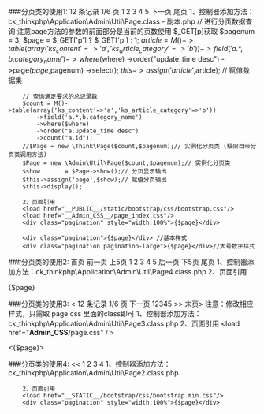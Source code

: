 ###分页类的使用1: 	     12 条记录 1/6 页 1 2 3 4 5 下一页 尾页
		1、控制器添加方法：ck_thinkphp\Application\Admin\Util\Page.class - 副本.php
		// 进行分页数据查询 注意page方法的参数的前面部分是当前的页数使用 $_GET[p]获取
		$pagenum = 3;
		$page = $_GET['p'] ? $_GET['p'] : 1;
		$article = M()->table(array('ks_content'=>'a','ks_article_category'=>'b'))
			->field('a.*,b.category_name')
			->where($where)
			->order("update_time desc")
			->page($page,$pagenum)
			->select();
		$this->assign('article',$article);	// 赋值数据集
		
		// 查询满足要求的总记录数
		$count = M()->table(array('ks_content'=>'a','ks_article_category'=>'b'))
			->field('a.*,b.category_name')
			->where($where)
			->order("a.update_time desc")
			->count("a.id");
		//$Page = new \Think\Page($count,$pagenum);// 实例化分页类 (框架自带分页类调用方法)
		$Page = new \Admin\Util\Page($count,$pagenum);// 实例化分页类
		$show       = $Page->show();// 分页显示输出
		$this->assign('page',$show);// 赋值分页输出
        $this->display();

		2、页面引用
		<load href="__PUBLIC__/static/bootstrap/css/bootstrap.css"/>
		<load href="__Admin_CSS__/page_index.css"/>
		<div class="pagination" style="width:100%">{$page}</div>

		<div class="pagination">{$page}</div> //基本样式
		<div class="pagination pagination-large">{$page}</div>//大号数字样式

###分页类的使用2:		首页 前一页 上5页 1 2 3 4 5 后一页 下5页 尾页
		1、控制器添加方法：ck_thinkphp\Application\Admin\Util\Page4.class.php
		2、页面引用
		<load href="__PUBLIC__/static/bootstrap/css/bootstrap.css"/>
		<div class="row" id="page">{$page}</div>

###分页类的使用3: 	< 12 条记录 1/6 页 下一页  12345 >> 末页>
		注意：修改相应样式，只需取 page.css 里面的class即可
		1、控制器添加方法：ck_thinkphp\Application\Admin\Util\Page3.class.php
		2、页面引用
		<load href="__Admin_CSS__/page.css" / >
        <div class="manu"><{$page}><div/>

###分页类的使用4: 	<< 1 2 3 4
		1、控制器添加方法：ck_thinkphp\Application\Admin\Util\Page2.class.php
		
		2、页面引用
		<load href="__STATIC__/bootstrap/css/bootstrap.min.css"/>
		<div class="pagination" style="width:100%">{$page}</div>
		